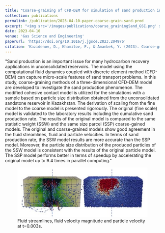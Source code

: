 ```yaml
---
title: "Coarse-graining of CFD-DEM for simulation of sand production in the modified cohesive contact model"
collection: publications
permalink: /publication/2023-04-10-paper-coarse-grain-sand-prod
excerpt: "<img src='/images/publications/coarse_grainingSand_GSE.png' style='float:left;width:360px;height:120px;'>"
date: 2023-04-10
venue: 'Gas Science and Engineering'
paperurl: 'https://doi.org/10.1016/j.jgsce.2023.204976'
citation: 'Kazidenov, D., Khamitov, F., & Amanbek, Y. (2023). Coarse-graining of CFD-DEM for simulation of sand production in the modified cohesive contact model. Gas Science and Engineering, 204976.'
---
```


"Sand production is an important issue for many hydrocarbon recovery applications in unconsolidated reservoirs. The model using the computational fluid dynamics coupled with discrete element method (CFD-DEM) 
can capture micro-scale features of sand transport problems. In this study, coarse-graining methods of a three-dimensional CFD-DEM model are developed to investigate the sand production phenomenon. 
The modified cohesive contact model is utilized for the simulations with a sample based on particle size distribution obtained from the unconsolidated sandstone reservoir in Kazakhstan. The derivation of scaling
 from the fine model to the coarse model is presented rigorously. The original (fine scale) model is validated to the laboratory results including the cumulative sand production rate. The results of the original 
 model is compared to the same statistic weight (SSW) and the same size parcel (SSP) coarse-gained models. The original and coarse-grained models show good agreement in the fluid streamlines, fluid and particle 
 velocities. In terms of sand production rate, the SSW model results are more accurate than the SSP model. Moreover, the particle size distribution of the produced particles of the SSW model is consistent with 
 the results of the original particle model. The SSP model performs better in terms of speedup by accelerating the original model up to 9.4 times in parallel computing."
 
 
 <figure>
  <p align="center">
  <div class="image_resize">
  <img src="/images/publications/coarse_grainingSand_GSE.png"  alt="">
  <figcaption> Fluid streamlines, fluid velocity magnitude and particle velocity at t=0.003s.</figcaption>
  </div>
  </p>
</figure>

